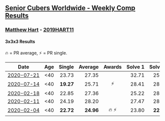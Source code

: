 <style>table {white-space: nowrap;}</style>

## [Senior Cubers Worldwide - Weekly Comp Results](/scw-comp/results/)
### [Matthew Hart](README.md) - [2019HART11](https://www.worldcubeassociation.org/persons/2019HART11?event=333)
#### 3x3x3 Results

<span style="white-space: nowrap;">🔥 = PR average</span>, <span style="white-space: nowrap;">⚡ = PR single</span>.

| Date | Age | Single | Average | Awards | Solve 1 | Solve 2 | Solve 3 | Solve 4 | Solve 5 | Video |
| :--: | :--: | --: | --: | :--: | --: | --: | --: | --: | --: | :-- |
| [2020-07-21](../../results/2020-07-21/333.md) | <40 | 23.73 | 27.35 |  | 32.71 | 25.30 | 23.73 | 38.36 | 24.05 | [Desktop](https://www.facebook.com/events/1842039515939197/permalink/1845098538966628) / [Mobile](https://m.facebook.com/events/1842039515939197?view=permalink&id=1845098538966628) |
| [2020-07-14](../../results/2020-07-14/333.md) | <40 | **19.27** | 25.71 | ⚡ | 28.41 | 28.25 | 23.85 | 25.02 | **19.27** | [Desktop](https://www.facebook.com/events/1157754364595802/permalink/1160388174332421) / [Mobile](https://m.facebook.com/events/1157754364595802?view=permalink&id=1160388174332421) |
| [2020-02-18](../../results/2020-02-18/333.md) | <40 | 22.85 | 27.36 |  | 25.22 | 28.54 | 22.85 | 28.32 | 37.68 | [Desktop](https://www.facebook.com/events/2558750947697073/permalink/2562680223970812) / [Mobile](https://m.facebook.com/events/2558750947697073?view=permalink&id=2562680223970812) |
| [2020-02-11](../../results/2020-02-11/333.md) | <40 | 24.19 | 28.20 |  | 27.47 | 28.62 | 31.26 | 24.19 | 28.52 | [Desktop](https://www.facebook.com/events/616423959107229/permalink/621331295283162) / [Mobile](https://m.facebook.com/events/616423959107229?view=permalink&id=621331295283162) |
| [2020-02-04](../../results/2020-02-04/333.md) | <40 | **22.72** | **24.96** | 🔥 ⚡ | 23.80 | **22.72** | 22.91 | 28.18 | 36.89 | [Desktop](https://www.facebook.com/bazosoft/videos/10221648844229649) / [Mobile](https://m.facebook.com/bazosoft/videos/10221648844229649) |


<!-- Global site tag (gtag.js) - Google Analytics -->
<script async src="https://www.googletagmanager.com/gtag/js?id=UA-86348435-3"></script>
<script>window.dataLayer = window.dataLayer || []; function gtag() {dataLayer.push(arguments);} gtag('js', new Date()); gtag('config', 'UA-86348435-3');</script>
